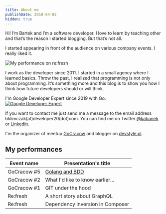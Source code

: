 ```yaml
---
title: About me
publishDate: 2018-04-02
hidden: true
---
```


Hi! I’m Bartek and I’m a software developer. I love to learn by teaching other and that’s the reason I started blogging. But that’s not all.

I started appearing in front of the audience on various company events. I really liked it.

![My performance on re:fresh](/images/refresh01.jpeg)

I work as the developer since 2011. I started in a small agency where I learned basics. Throw the past, I realized that programming is not only about programming. It’s something more and this blog is to show you how I think how future developers should or will think.

I'm Google Developer Expert since 2019 with Go.
[![Google Developer Expert](/images/go-budge.png)](https://developers.google.com/community/experts/directory/profile/profile-bart_C5_82omiej_klimczak)


If you want to contact me just send me a message to the email address bklimczak(at)developer20(dot)com. You can find me on Twitter [@kabanek](https://twitter.com/kabanek) or [Linkedin](https://www.linkedin.com/in/bart%C5%82omiej-klimczak/).

I'm the organizer of meetup [GoCracow](https://www.meetup.com/pl-PL/GoCracow/) and blogger on [devstyle.pl](https://devstyle.pl/author/bartlomiej-klimczak/).

## My performances

| Event name  | Presentation's title |
|---|---|
| GoCracow #5 | [Golang and BDD](https://www.youtube.com/watch?v=G-wWOitDZAU) |
| GoCracow #2 | What I'd like to know earlier... |
| GoCracow #1 | GIT under the hood |
| Re:fresh | A short story about GraphQL |
| Re:fresh | Dependency inversion in Composer |
